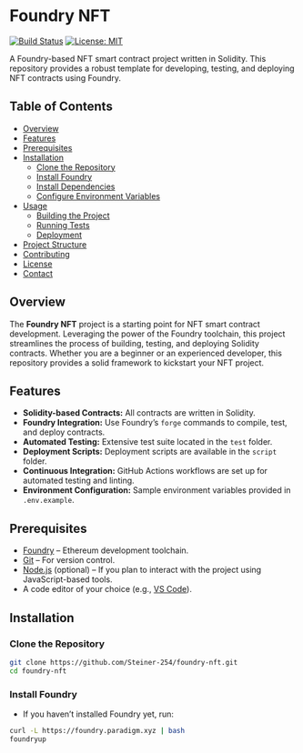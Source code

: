 # Foundry NFT

[![Build Status](https://img.shields.io/github/actions/workflow/status/Steiner-254/foundry-nft/ci.yml?branch=master)](https://github.com/Steiner-254/foundry-nft/actions)
[![License: MIT](https://img.shields.io/badge/License-MIT-yellow.svg)](LICENSE)

A Foundry-based NFT smart contract project written in Solidity. This repository provides a robust template for developing, testing, and deploying NFT contracts using Foundry.

## Table of Contents

- [Overview](#overview)
- [Features](#features)
- [Prerequisites](#prerequisites)
- [Installation](#installation)
  - [Clone the Repository](#clone-the-repository)
  - [Install Foundry](#install-foundry)
  - [Install Dependencies](#install-dependencies)
  - [Configure Environment Variables](#configure-environment-variables)
- [Usage](#usage)
  - [Building the Project](#building-the-project)
  - [Running Tests](#running-tests)
  - [Deployment](#deployment)
- [Project Structure](#project-structure)
- [Contributing](#contributing)
- [License](#license)
- [Contact](#contact)

## Overview

The **Foundry NFT** project is a starting point for NFT smart contract development. Leveraging the power of the Foundry toolchain, this project streamlines the process of building, testing, and deploying Solidity contracts. Whether you are a beginner or an experienced developer, this repository provides a solid framework to kickstart your NFT project.

## Features

- **Solidity-based Contracts:** All contracts are written in Solidity.
- **Foundry Integration:** Use Foundry’s `forge` commands to compile, test, and deploy contracts.
- **Automated Testing:** Extensive test suite located in the `test` folder.
- **Deployment Scripts:** Deployment scripts are available in the `script` folder.
- **Continuous Integration:** GitHub Actions workflows are set up for automated testing and linting.
- **Environment Configuration:** Sample environment variables provided in `.env.example`.

## Prerequisites

- [Foundry](https://book.getfoundry.sh/) – Ethereum development toolchain.
- [Git](https://git-scm.com/) – For version control.
- [Node.js](https://nodejs.org/) (optional) – If you plan to interact with the project using JavaScript-based tools.
- A code editor of your choice (e.g., [VS Code](https://code.visualstudio.com/)).

## Installation

### Clone the Repository

```bash
git clone https://github.com/Steiner-254/foundry-nft.git
cd foundry-nft
```

### Install Foundry
- If you haven’t installed Foundry yet, run:

```bash
curl -L https://foundry.paradigm.xyz | bash
foundryup
```

